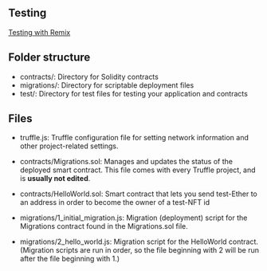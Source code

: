 ## Testing

[Testing with Remix](https://docs.google.com/document/d/1CYdOn0eiUXAyF83s0Fz78pUXdbAVu6cv977ivMEDXYU/edit?usp=sharing)

## Folder structure

* contracts/: Directory for Solidity contracts
* migrations/: Directory for scriptable deployment files
* test/: Directory for test files for testing your application and contracts

## Files 

* truffle.js: Truffle configuration file for setting network information and other project-related settings.

* contracts/Migrations.sol: Manages and updates the status of the deployed smart contract. This file comes with every Truffle project, and is **usually not edited**.

* contracts/HelloWorld.sol: Smart contract that lets you send test-Ether to an address in order to become the owner of a test-NFT id 

* migrations/1_initial_migration.js: Migration (deployment) script for the Migrations contract found in the Migrations.sol file.

* migrations/2_hello_world.js: Migration script for the HelloWorld contract. (Migration scripts are run in order, so the file beginning with 2 will be run after the file beginning with 1.)




